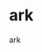 # ark
ark


<!-- cache serial 有并发问题，待处理
file版缓存，可以加锁解决
redis等其它的，加锁只能单进程有用，要改用INCR

同理, 相关的 mutex 也会有并发问题 


-->

